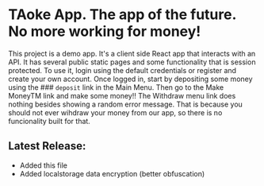 # TAoke App. The app of the future. No more working for money!

This project is a demo app. It's a client side React app that interacts with an API. 
It has several public static pages and some functionality that is session protected.
To use it, login using the default credentials or register and create your own account.
Once logged in, start by depositing some money using the ### `deposit` link in the Main Menu.
Then go to the Make MoneyTM link and make some money!!
The Withdraw menu link does nothing besides showing a random error message. That is because you should not ever wihdraw your money from our app, so there is no funcionality built for that.

## Latest Release:

- Added this file
- Added localstorage data encryption (better obfuscation)